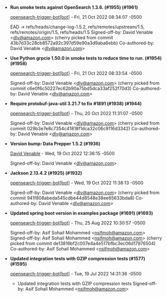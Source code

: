 
* __Run smoke tests against OpenSearch 1.3.6. (#1955) (#1961)__

    [opensearch-trigger-bot[bot]](mailto:98922864+opensearch-trigger-bot[bot]@users.noreply.github.com) - Fri, 21 Oct 2022 08:34:07 -0500
    
    EAD -&gt; refs/heads/change-log-1.5.2, refs/remotes/upstream/1.5, refs/remotes/origin/1.5, refs/heads/1.5
    Signed-off-by: David Venable &lt;dlv@amazon.com&gt;
    (cherry picked from commit 43b7d33c28cb8572a92c397d59e90a3d9aba6ebb)
     Co-authored-by: David Venable &lt;dlv@amazon.com&gt;

* __Use Python grpcio 1.50.0 in smoke tests to reduce time to run. (#1954) (#1958)__

    [opensearch-trigger-bot[bot]](mailto:98922864+opensearch-trigger-bot[bot]@users.noreply.github.com) - Fri, 21 Oct 2022 08:33:54 -0500
    
    
    Signed-off-by: David Venable &lt;dlv@amazon.com&gt;
    (cherry picked from commit c6e0f6c50227ec62b90a75bd5dca33af252f70d3)
     Co-authored-by: David Venable &lt;dlv@amazon.com&gt;

* __Require protobuf-java-util 3.21.7 to fix #1891 (#1938) (#1944)__

    [opensearch-trigger-bot[bot]](mailto:98922864+opensearch-trigger-bot[bot]@users.noreply.github.com) - Thu, 20 Oct 2022 11:31:07 -0500
    
    
    Signed-off-by: David Venable &lt;dlv@amazon.com&gt;
    (cherry picked from commit 029b3e7e8c7354c41818f1dca32c06c9116d3342)
     Co-authored-by: David Venable &lt;dlv@amazon.com&gt;

* __Version bump: Data Prepper 1.5.2 (#1936)__

    [David Venable](mailto:dlv@amazon.com) - Wed, 19 Oct 2022 12:36:15 -0500
    
    
    Signed-off-by: David Venable &lt;dlv@amazon.com&gt;

* __Jackson 2.13.4.2 (#1925) (#1932)__

    [opensearch-trigger-bot[bot]](mailto:98922864+opensearch-trigger-bot[bot]@users.noreply.github.com) - Wed, 19 Oct 2022 11:38:13 -0500
    
    
    Signed-off-by: David Venable &lt;dlv@amazon.com&gt;
    (cherry picked from commit 941f808abeda545cdbe44d8548e38ee65633bda8)
     Co-authored-by: David Venable &lt;dlv@amazon.com&gt;

* __Updated spring boot version in examples package (#1691) (#1693)__

    [opensearch-trigger-bot[bot]](mailto:98922864+opensearch-trigger-bot[bot]@users.noreply.github.com) - Thu, 25 Aug 2022 10:30:57 -0500
    
    
    Signed-off-by: Asif Sohail Mohammed &lt;nsifmoh@amazon.com&gt;
     Signed-off-by: Asif Sohail Mohammed &lt;nsifmoh@amazon.com&gt;
    (cherry picked from commit de13816bf2c007e4a4e517bfbc3ec06d17976504)
     Co-authored-by: Asif Sohail Mohammed &lt;nsifmoh@amazon.com&gt;

* __Updated integration tests with GZIP compression tests (#1577) (#1595)__

    [opensearch-trigger-bot[bot]](mailto:98922864+opensearch-trigger-bot[bot]@users.noreply.github.com) - Tue, 19 Jul 2022 14:31:36 -0500
    
    
    * Updated integration tests with GZIP compression tests
     Signed-off-by: Asif Sohail Mohammed &lt;nsifmoh@amazon.com&gt;


